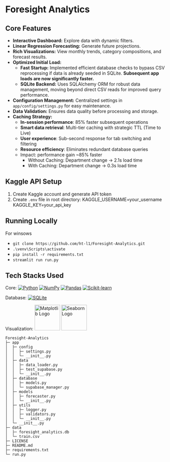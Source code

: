 # Foresight Analytics

## Core Features

* **Interactive Dashboard:** Explore  data with dynamic filters.
* **Linear Regression Forecasting:** Generate future projections.
* **Rich Visualizations:** View monthly trends, category compositions, and forecast results.
* **Optimized Initial Load:**
    * **Fast Startup:** Implemented efficient database checks to bypass CSV reprocessing if data is already seeded in SQLite. **Subsequent app loads are now significantly faster.**
    * **SQLite Backend:** Uses SQLAlchemy ORM for robust data management, moving beyond direct CSV reads for improved query performance.
* **Configuration Management:** Centralized settings in `app/config/settings.py` for easy maintenance.
* **Data Validation:** Ensures data quality before processing and storage.
* **Caching Strategy:**
    - **In-session performance**: 85% faster subsequent operations
    - **Smart data retrieval**: Multi-tier caching with strategic TTL (Time to Live)
    - **User experience**: Sub-second response for tab switching and filtering
    - **Resource efficiency**: Eliminates redundant database queries
    - Impact: performance gain ~85% faster
        - Without Caching: Department change → 2.1s load time
        - With Caching: Department change → 0.3s load time

## Kaggle API Setup
1. Create Kaggle account and generate API token
2. Create `.env` file in root directory:
    KAGGLE_USERNAME=your_username
    KAGGLE_KEY=your_api_key

## Running Locally
For winsows
- `git clone https://github.com/ht-l1/Foresight-Analytics.git`
- `.\venv\Scripts\activate`
- `pip install -r requirements.txt`
- `streamlit run run.py`

## Tech Stacks Used
<!-- https://github.com/inttter/md-badges -->
Core: 
[![Python](https://img.shields.io/badge/Python-3776AB?logo=python&logoColor=fff)](#)
[![NumPy](https://img.shields.io/badge/NumPy-4DABCF?logo=numpy&logoColor=fff)](#)
[![Pandas](https://img.shields.io/badge/Pandas-150458?logo=pandas&logoColor=fff)](#)
[![Scikit-learn](https://img.shields.io/badge/-scikit--learn-%23F7931E?logo=scikit-learn&logoColor=white)](#)

Database:
[![SQLite](https://img.shields.io/badge/SQLite-%2307405e.svg?logo=sqlite&logoColor=white)](#)

Visualization: <img src="https://matplotlib.org/_static/logo2.svg" width="80" alt="Matplotlib Logo">
<img src="https://raw.githubusercontent.com/mwaskom/seaborn/master/doc/_static/logo-wide-lightbg.svg" width="80" alt="Seaborn Logo">
<!-- [![Matplotlib](https://custom-icon-badges.demolab.com/badge/Matplotlib-71D291?logo=matplotlib&logoColor=fff)](#) -->


```
Foresight-Analytics
├─ app
│  ├─ config
│  │  ├─ settings.py
│  │  └─ __init__.py
│  ├─ data
│  │  ├─ data_loader.py
│  │  ├─ test_supabase.py
│  │  └─ __init__.py
│  ├─ database
│  │  ├─ models.py
│  │  └─ supabase_manager.py
│  ├─ models
│  │  ├─ forecaster.py
│  │  └─ __init__.py
│  ├─ utils
│  │  ├─ logger.py
│  │  ├─ validators.py
│  │  └─ __init__.py
│  └─ __init__.py
├─ data
│  ├─ foresight_analytics.db
│  └─ train.csv
├─ LICENSE
├─ README.md
├─ requirements.txt
└─ run.py

```